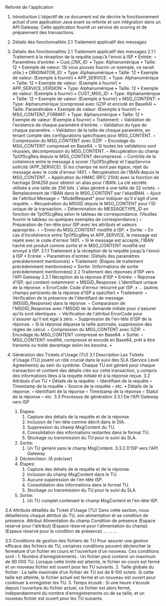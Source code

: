 Refonte de l'application
1. Introduction
L'objectif de ce document est de décrire le fonctionnement actuel d'une application Java avant sa refonte et son intégration dans un API Gateway. Cette application fournit un service de scoring et de prépaiement des transactions.
2. Détails des fonctionnalités
2.1 Traitement applicatif des messages

2. Détails des fonctionnalités
2.1 Traitement applicatif des messages
2.1.1 Traitement à la réception de la requête jusqu'à l'envoi à ISP
    • Entrée:
        ◦ Paramètres d'entrée:
            ▪ Cust_CNX_ID:
                • Type: Alphanumérique
                • Taille: 12
                • Exemple de valeur: (Si vous pouvez fournir un exemple, ce serait utile.)
            ▪ ORIGINATOR_ID:
                • Type: Alphanumérique
                • Taille: 12
                • Exemple de valeur: (Exemple à fournir)
            ▪ APP_SERVICE:
                • Type: Alphanumérique
                • Taille: 12
                • Exemple de valeur: (Exemple à fournir)
            ▪ APP_SERVICE_VERSION:
                • Type: Alphanumérique
                • Taille: 12
                • Exemple de valeur: (Exemple à fournir)
            ▪ CUST_MSG_ID:
                • Type: Alphanumérique
                • Taille: 12
                • Exemple de valeur: (Exemple à fournir)
            ▪ MSG_CONTENT:
                • Type: Alphanumérique (compressé avec GZIP et encodé en Base64)
                • Taille: Paramétrable
                • Exemple de valeur: (Exemple à fournir)
            ▪ MSG_CONTENT_FORMAT:
                • Type: Alphanumérique
                • Taille: 12
                • Exemple de valeur: (Exemple à fournir)
    • Traitement:
        ◦ Validation de l'existence de chaque paramètre d'entrée.
        ◦ Validation du type de chaque paramètre.
        ◦ Validation de la taille de chaque paramètre, en tenant compte des configurations spécifiques pour MSG_CONTENT.
        ◦ Compression du MSG_CONTENT avec GZIP.
        ◦ Encodage du MSG_CONTENT compressé en Base64.
        ◦ Si toutes les validations sont réussies, décompression du MSG_CONTENT.
        ◦ Récupération du champ TpOfScgReq depuis le MSG_CONTENT décompressé.
        ◦ Contrôle de la cohérence entre le message à scorer (TpOfScgReq) et l'appService sollicité (APP_SERVICE). Si les champs ne sont pas égaux, rejet du message avec le code d'erreur 1401.
        ◦ Récupération de l'IBAN depuis le MSG_CONTENT.
        ◦ Application du HMAC (RFC 2104) avec la fonction de hachage SHA256 pour obtenir un alias pour l'IBAN. La clé secrète utilisée a une taille de 256 bits. L'alias généré a une taille de 32 octets.
        ◦ Remplacement de l'IBAN dans le MSG_CONTENT par l'aliasIBAN.
        ◦ Ajout de l'attribut Message = "ModelRequest" pour indiquer qu'il s'agit d'une requête.
        ◦ Récupération du MSGID depuis le MSG_CONTENT pour l'ID unique de la transaction.
        ◦ Détermination du MESSAGETYPE_ID en fonction de TpOfScgReq selon le tableau de correspondance. (Veuillez fournir le tableau ou quelques exemples de correspondance.)
        ◦ Préparation de l'en-tête pour ISP avec les attributs et valeurs appropriés.
        ◦ 
        ◦ Envoi du MSG_CONTENT modifié à ISP.
    • Sortie:
        ◦ En cas d'incohérence entre TpOfScgReq et APP_SERVICE, le message est rejeté avec le code d'erreur 1401.
        ◦ Si le message est accepté, l'IBAN haché est produit comme sortie et le MSG_CONTENT modifié est envoyé à ISP.
2.1.1 Traitement à la réception de la requête jusqu'à l'envoi à ISP
    • Entrée:
        ◦ Paramètres d'entrée: (Détails des paramètres précédemment mentionnés)
    • Traitement: (Étapes de traitement précédemment mentionnées)
    • Sortie: (Informations de sortie précédemment mentionnées)
2.2 Traitement des réponses d'ISP vers l'API Gateway
2.2.1 Réception de la réponse d'ISP
    • Entrée:
        ◦ Réponse d'ISP, qui contient notamment:
            ▪ MSGID_Response: L'identifiant unique de la réponse.
            ▪ ErrorCode: Code d'erreur retourné par ISP.
            ▪ ... (autres champs pertinents de la réponse d'ISP à spécifier)
    • Traitement:
        ◦ Vérification de la présence de l'identifiant de message (MSGID_Response) dans la réponse.
        ◦ Comparaison de l'MSGID_Response avec l'MSGID de la demande initiale pour s'assurer qu'ils sont identiques.
        ◦ Vérification de l'attribut ErrorCode pour s'assurer qu'il est égal à zéro.
        ◦ Suppression de l'en-tête d'ISP de la réponse.
        ◦ Si la réponse dépasse la taille autorisée, suppression des règles de calcul.
        ◦ Compression du MSG_CONTENT avec GZIP.
        ◦ Encodage du MSG_CONTENT compressé en Base64.
    • Sortie:
        ◦ MSG_CONTENT modifié, compressé et encodé en Base64, prêt à être transmis ou traité davantage selon les besoins.
    • 
3. Génération des Tickets d'Usage (TU)
3.1 Description
Les Tickets d'Usage (TU) jouent un rôle crucial dans le suivi des SLA (Service Level Agreements) au sein du système. Chaque TU est généré pour chaque transaction et contient des détails clés sur cette transaction, y compris des informations liées à la requête initiale et à la réponse reçue.
3.2 Attributs d'un TU
    • Détails de la requête:
        ◦ Identifiant de la requête
        ◦ Timestamp de la requête
        ◦ Source de la requête
        ◦ etc.
    • Détails de la réponse:
        ◦ Identifiant de la réponse
        ◦ Timestamp de la réponse
        ◦ Statut de la réponse
        ◦ etc.
3.3 Processus de génération
3.3.1 De l'API Gateway vers ISP

    1. Étapes:
        1. Capture des détails de la requête et de la réponse.
        2. Inclusion de l'en-tête comme décrit dans le DIA.
        3. Suppression du champ MsgContent du TU.
        4. Consolidation des informations restantes dans le format TU.
        5. Stockage ou transmission du TU pour le suivi du SLA.
    2. Sortie:
        1. Un TU généré sans le champ MsgContent.
3.3.2 D'ISP vers l'API Gateway
    1. Déclencheur: (À préciser)
    2. Étapes:
        1. Capture des détails de la requête et de la réponse.
        2. Inclusion du champ MsgContent dans le TU.
        3. Aucune suppression de l'en-tête ISP.
        4. Consolidation des informations dans le format TU.
        5. Stockage ou transmission du TU pour le suivi du SLA.
    3. Sortie:
        1. Un TU complet contenant le champ MsgContent et l'en-tête ISP.


3.4 Attributs détaillés du Ticket d'Usage (TU)
Dans cette section, nous détaillerons chaque attribut du TU, son alimentation et sa condition de présence.
Attribut
Alimentation du champ
Condition de présence
(Espace réservé pour l'attribut)
(Espace réservé pour l'alimentation du champ)
(Espace réservé pour la condition de présence)
...
...
...

3.5 Conditions de gestion des fichiers de TU
Pour assurer une gestion efficace des fichiers de TU, certaines conditions peuvent déclencher la fermeture d'un fichier en cours et l'ouverture d'un nouveau. Ces conditions sont :
    1. Nombre d'enregistrements : Un fichier peut contenir un maximum de 90 000 TU. Lorsque cette limite est atteinte, le fichier en cours est fermé et un nouveau fichier est ouvert pour les TU suivants.
    2. Taille globale du fichier : La taille maximale d'un fichier de TU est de 8 100 octets. Si cette taille est atteinte, le fichier actuel est fermé et un nouveau est ouvert pour continuer à enregistrer les TU.
    3. Temps écoulé : Si une heure s'écoule depuis l'ouverture du fichier actuel, ce fichier est alors fermé, indépendamment du nombre d'enregistrements ou de sa taille, et un nouveau fichier est ouvert pour les TU suivants.
